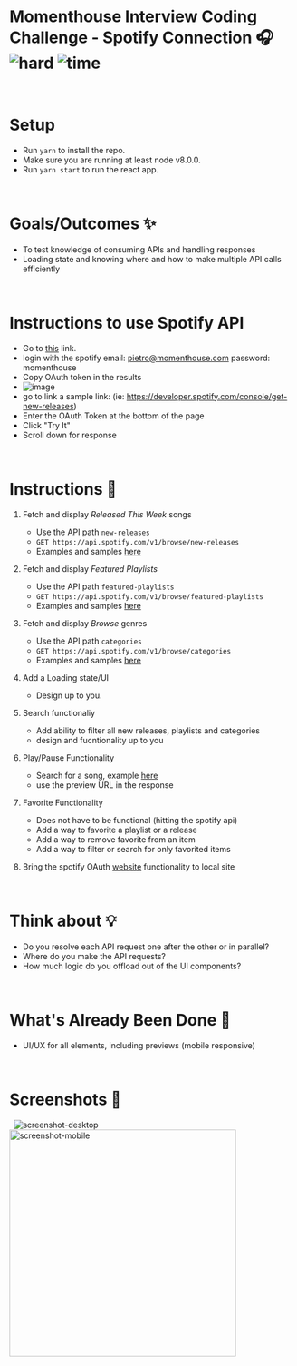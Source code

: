 # Momenthouse Interview Coding Challenge - Spotify Connection 🎧 &nbsp; ![hard](https://img.shields.io/badge/-Hard-red) ![time](https://img.shields.io/badge/%E2%8F%B0-60m-blue) 

&nbsp;
# Setup
-  Run `yarn` to install the repo.
- Make sure you are running at least node v8.0.0.
- Run `yarn start` to run the react app.

&nbsp;
# Goals/Outcomes ✨
- To test knowledge of consuming APIs and handling responses
- Loading state and knowing where and how to make multiple API calls efficiently


&nbsp;
# Instructions to use Spotify API
- Go to [this](https://getyourspotifyrefreshtoken.herokuapp.com/) link.
- login with the spotify email: pietro@momenthouse.com password: momenthouse
- Copy OAuth token in the results
- ![image](https://user-images.githubusercontent.com/15001110/144375770-e46db67d-db96-44c7-b64d-512c748701f4.png)
- go to link a sample link: (ie: https://developer.spotify.com/console/get-new-releases)
- Enter the OAuth Token at the bottom of the page
- Click "Try It"
- Scroll down for response


&nbsp;
# Instructions 📖
1. Fetch and display *Released This Week* songs 
    - Use the API path `new-releases`
    - `GET https://api.spotify.com/v1/browse/new-releases`
    - Examples and samples [here](https://developer.spotify.com/console/get-new-releases)


2. Fetch and display *Featured Playlists*
    - Use the API path `featured-playlists`
    - `GET https://api.spotify.com/v1/browse/featured-playlists`
    - Examples and samples [here](https://developer.spotify.com/console/get-featured-playlists)


3. Fetch and display *Browse* genres
    - Use the API path `categories`
    - `GET https://api.spotify.com/v1/browse/categories`
    - Examples and samples [here](https://developer.spotify.com/console/get-browse-categories)

4. Add a Loading state/UI
    - Design up to you.

5. Search functionaliy
   - Add ability to filter all new releases, playlists and categories
   - design and fucntionality up to you

6. Play/Pause Functionality
   - Search for a song, example [here](https://developer.spotify.com/console/get-search-item)
   - use the preview URL in the response

7. Favorite Functionality
    - Does not have to be functional (hitting the spotify api)
    - Add a way to favorite a playlist or a release
    - Add a way to remove favorite from an item
    - Add a way to filter or search for only favorited items

8. Bring the spotify OAuth [website](https://getyourspotifyrefreshtoken.herokuapp.com/) functionality to local site
    

&nbsp;
# Think about 💡
- Do you resolve each API request one after the other or in parallel?
- Where do you make the API requests?
- How much logic do you offload out of the UI components?

&nbsp;
# What's Already Been Done 🏁
- UI/UX for all elements, including previews (mobile responsive)

&nbsp;
# Screenshots 🌄
&nbsp;
![screenshot-desktop](https://puu.sh/GwPLE/3be580156a.png)
<img alt="screenshot-mobile" width=400 src="https://puu.sh/GwPLS/0bcb566d23.png" />
